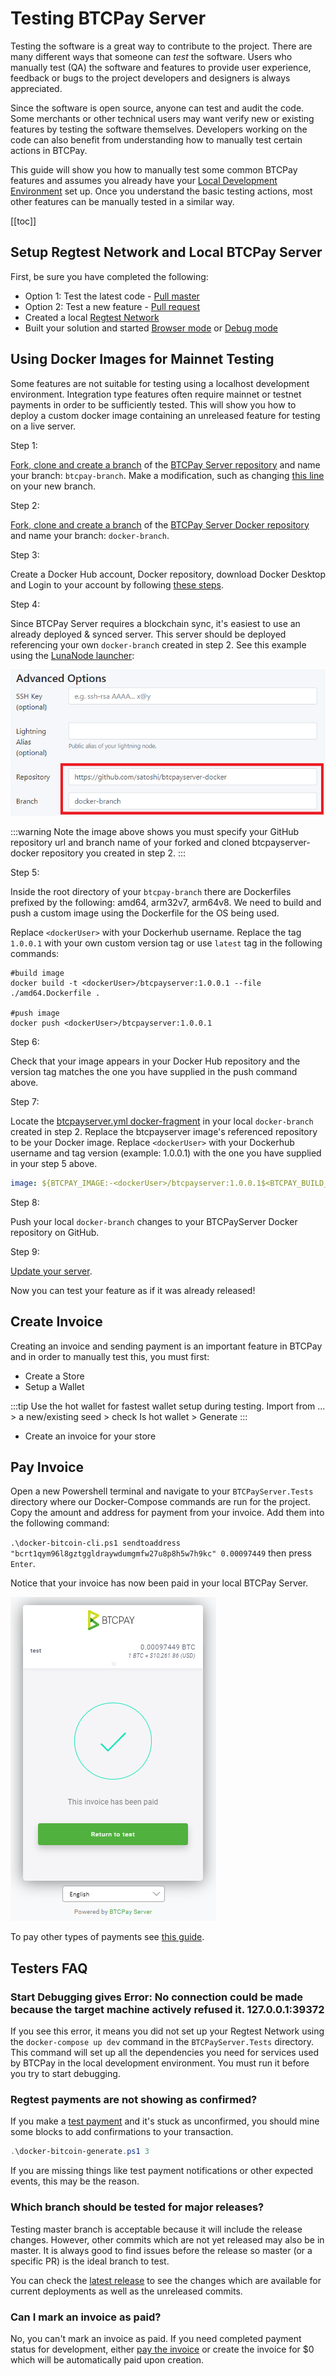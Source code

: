 # Testing BTCPay Server

Testing the software is a great way to contribute to the project. There are many different ways that someone can _test_ the software. Users who manually test (QA) the software and features to provide user experience, feedback or bugs to the project developers and designers is always appreciated.

Since the software is open source, anyone can test and audit the code. Some merchants or other technical users may want verify new or existing features by testing the software themselves. Developers working on the code can also benefit from understanding how to manually test certain actions in BTCPay.

This guide will show you how to manually test some common BTCPay features and assumes you already have your [Local Development Environment](./DevCode.md) set up. Once you understand the basic testing actions, most other features can be manually tested in a similar way.

[[toc]]

## Setup Regtest Network and Local BTCPay Server

First, be sure you have completed the following:

- Option 1: Test the latest code - [Pull master](./DevCode.md#sync-forked-btcpayserver-repository)
- Option 2: Test a new feature - [Pull request](./DevCode.md#create-a-branch-of-a-pull-request)
- Created a local [Regtest Network](./DevCode.md#bitcoin-regtest-network-setup)
- Built your solution and started [Browser mode](./DevCode.md#build-local-btcpayserver-in-browser-mode) or [Debug mode](./DevCode.md#build-local-btcpayserver-in-debug-mode)

## Using Docker Images for Mainnet Testing

Some features are not suitable for testing using a localhost development environment. Integration type features often require mainnet or testnet payments in order to be sufficiently tested. This will show you how to deploy a custom docker image containing an unreleased feature for testing on a live server.

Step 1:

[Fork, clone and create a branch](./DevCode.md#git-setup) of the [BTCPay Server repository](https://github.com/btcpayserver/btcpayserver) and name your branch: `btcpay-branch`. Make a modification, such as changing [this line](https://github.com/btcpayserver/btcpayserver/blob/master/BTCPayServer/Views/UIHome/Home.cshtml#L31) on your new branch.

Step 2:

[Fork, clone and create a branch](./DevCode.md#git-setup) of the [BTCPay Server Docker repository](https://github.com/btcpayserver/btcpayserver-docker) and name your branch: `docker-branch`.

Step 3:

Create a Docker Hub account, Docker repository, download Docker Desktop and Login to your account by following [these steps](https://docs.docker.com/docker-hub/).

Step 4:

Since BTCPay Server requires a blockchain sync, it's easiest to use an already deployed & synced server. This server should be deployed referencing your own `docker-branch` created in step 2. See this example using the [LunaNode launcher](https://launchbtcpay.lunanode.com/):

![LunaNode Fork](../img/Contribute/lunanode-fork.png)

:::warning
Note the image above shows you must specify your GitHub repository url and branch name of your forked and cloned btcpayserver-docker repository you created in step 2.
:::

Step 5:

Inside the root directory of your `btcpay-branch` there are Dockerfiles prefixed by the following: amd64, arm32v7, arm64v8. We need to build and push a custom image using the Dockerfile for the OS being used.

Replace `<dockerUser>` with your Dockerhub username. Replace the tag `1.0.0.1` with your own custom version tag or use `latest` tag in the following commands:

```docker
#build image
docker build -t <dockerUser>/btcpayserver:1.0.0.1 --file ./amd64.Dockerfile .

#push image
docker push <dockerUser>/btcpayserver:1.0.0.1
```

Step 6:

Check that your image appears in your Docker Hub repository and the version tag matches the one you have supplied in the push command above.

Step 7:

Locate the [btcpayserver.yml docker-fragment](https://github.com/btcpayserver/btcpayserver-docker/tree/master/docker-compose-generator/docker-fragments) in your local `docker-branch` created in step 2. Replace the btcpayserver image's referenced repository to be your Docker image. Replace `<dockerUser>` with your Dockerhub username and tag version (example: 1.0.0.1) with the one you have supplied in your step 5 above.

```yaml
image: ${BTCPAY_IMAGE:-<dockerUser>/btcpayserver:1.0.0.1$<BTCPAY_BUILD_CONFIGURATION>?}
```

Step 8:

Push your local `docker-branch` changes to your BTCPayServer Docker repository on GitHub.

Step 9:

[Update your server](../../FAQ/ServerSettings.md#how-to-update-btcpay-server).

Now you can test your feature as if it was already released!

## Create Invoice

Creating an invoice and sending payment is an important feature in BTCPay and in order to manually test this, you must first:

- Create a Store
- Setup a Wallet

:::tip
Use the hot wallet for fastest wallet setup during testing. Import from ... > a new/existing seed > check Is hot wallet > Generate
:::

- Create an invoice for your store

 ## Pay Invoice

Open a new Powershell terminal and navigate to your `BTCPayServer.Tests` directory where our Docker-Compose commands are run for the project. Copy the amount and address for payment from your invoice. Add them into the following command:

`.\docker-bitcoin-cli.ps1 sendtoaddress "bcrt1qym96l8gztggldraywdumgmfw27u8p8h5w7h9kc" 0.00097449` then press `Enter`.

Notice that your invoice has now been paid in your local BTCPay Server.

![Test Paid Invoice](../img/Contribute/regtest-paid-invoice.png)

To pay other types of payments see [this guide](https://github.com/btcpayserver/btcpayserver/blob/master/BTCPayServer.Tests/README.md).

## Testers FAQ

### Start Debugging gives Error: No connection could be made because the target machine actively refused it. 127.0.0.1:39372

If you see this error, it means you did not set up your Regtest Network using the `docker-compose up dev` command in the `BTCPayServer.Tests` directory. This command will set up all the dependencies you need for services used by BTCPay in the local development environment. You must run it before you try to start debugging.

### Regtest payments are not showing as confirmed?

If you make a [test payment](#pay-invoice) and it's stuck as unconfirmed, you should mine some blocks to add confirmations to your transaction.

```powershell
.\docker-bitcoin-generate.ps1 3
```

If you are missing things like test payment notifications or other expected events, this may be the reason.

### Which branch should be tested for major releases?

Testing master branch is acceptable because it will include the release changes. However, other commits which are not yet released may also be in master. It is always good to find issues before the release so master (or a specific PR) is the ideal branch to test.

You can check the [latest release](https://github.com/btcpayserver/btcpayserver/releases) to see the changes which are available for current deployments as well as the unreleased commits.

### Can I mark an invoice as paid?

No, you can't mark an invoice as paid. If you need completed payment status for development, either [pay the invoice](#pay-invoice) or create the invoice for $0 which will be automatically paid upon creation.
